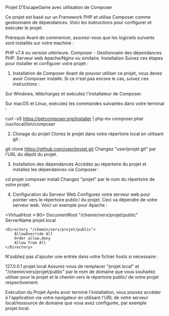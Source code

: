 Projet D'EscapeGame avec utilisation de Composer

Ce projet est basé sur un Framework PHP et utilise Composer comme gestionnaire de dépendances. Voici les instructions pour configurer et exécuter le projet.

Prérequis
Avant de commencer, assurez-vous que les logiciels suivants sont installés sur votre machine :

PHP v7.4 ou version ultérieure.
Composer - Gestionnaire des dépendances PHP.
Serveur web Apache/Nginx ou similaire.
Installation
Suivez ces étapes pour installer et configurer votre projet :

1. Installation de Composer
Avant de pouvoir utiliser ce projet, vous devez avoir Composer installé. Si ce n'est pas encore le cas, suivez ces instructions :

Sur Windows, téléchargez et exécutez l'installateur de Composer.

Sur macOS et Linux, exécutez les commandes suivantes dans votre terminal :


curl -sS https://getcomposer.org/installer | php
mv composer.phar /usr/local/bin/composer

2. Clonage du projet
Clonez le projet dans votre répertoire local en utilisant git :

git clone https://github.com/user/projet.git
Changez "user/projet.git" par l'URL du dépôt du projet.

3. Installation des dépendances
Accédez au répertoire du projet et installez les dépendances via Composer :

cd projet
composer install
Changez "projet" par le nom du répertoire de votre projet.

4. Configuration du Serveur Web
Configurez votre serveur web pour pointer vers le répertoire public/ du projet. Ceci va dépendre de votre serveur web. Voici un exemple pour Apache :

<VirtualHost *:80>
    DocumentRoot "/chemin/vers/projet/public"
    ServerName projet.local

    <Directory "/chemin/vers/projet/public">
        AllowOverride All
        Order allow,deny
        Allow from All
    </Directory>
</VirtualHost>
N'oubliez pas d'ajouter une entrée dans votre fichier hosts si nécessaire :

127.0.0.1 projet.local
Assurez-vous de remplacer "projet.local" et "/chemin/vers/projet/public" par le nom de domaine que vous souhaitez utiliser pour le projet et le chemin vers le répertoire public/ de votre projet respectivement.

Exécution du Projet
Après avoir terminé l'installation, vous pouvez accéder à l'application via votre navigateur en utilisant l'URL de votre serveur local/ressource de domaine que vous avez configurée, par exemple projet.local.

